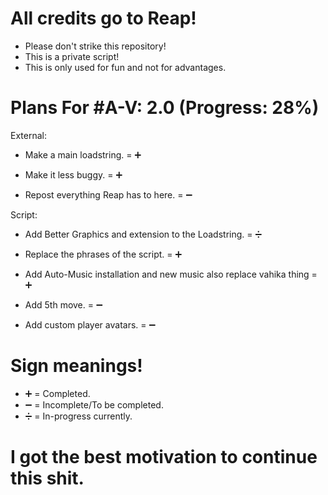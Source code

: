 # All credits go to Reap!

- Please don't strike this repository!
- This is a private script!
- This is only used for fun and not for advantages.

# Plans For #A-V: 2.0 (Progress: 28%)

External:

- Make a main loadstring. = ➕

- Make it less buggy. = ➕

- Repost everything Reap has to here. = ➖

Script: 

- Add Better Graphics and extension to the Loadstring. = ➗

- Replace the phrases of the script. = ➕

- Add Auto-Music installation and new music also replace vahika thing = ➕

- Add 5th move. = ➖



- Add custom player avatars. = ➖

# Sign meanings!

- ➕ = Completed.
- ➖ = Incomplete/To be completed.
- ➗ = In-progress currently.

# I got the best motivation to continue this shit.
